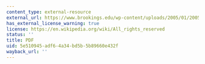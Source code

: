 ```yaml
---
content_type: external-resource
external_url: https://www.brookings.edu/wp-content/uploads/2005/01/2005a_bpea_blanchard.pdf
has_external_license_warning: true
license: https://en.wikipedia.org/wiki/All_rights_reserved
status: ''
title: PDF
uid: 5e510945-adf6-4a34-bd5b-5b89660e432f
wayback_url: ''
---
```

